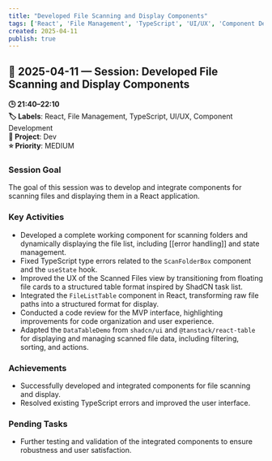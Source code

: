 ```yaml
---
title: "Developed File Scanning and Display Components"
tags: ['React', 'File Management', 'TypeScript', 'UI/UX', 'Component Development']
created: 2025-04-11
publish: true
---
```


## 📅 2025-04-11 — Session: Developed File Scanning and Display Components

**🕒 21:40–22:10**  
**🏷️ Labels**: React, File Management, TypeScript, UI/UX, Component Development  
**📂 Project**: Dev  
**⭐ Priority**: MEDIUM  


### Session Goal
The goal of this session was to develop and integrate components for scanning files and displaying them in a React application.

### Key Activities
- Developed a complete working component for scanning folders and dynamically displaying the file list, including [[error handling]] and state management.
- Fixed TypeScript type errors related to the `ScanFolderBox` component and the `useState` hook.
- Improved the UX of the Scanned Files view by transitioning from floating file cards to a structured table format inspired by ShadCN task list.
- Integrated the `FileListTable` component in React, transforming raw file paths into a structured format for display.
- Conducted a code review for the MVP interface, highlighting improvements for code organization and user experience.
- Adapted the `DataTableDemo` from `shadcn/ui` and `@tanstack/react-table` for displaying and managing scanned file data, including filtering, sorting, and actions.

### Achievements
- Successfully developed and integrated components for file scanning and display.
- Resolved existing TypeScript errors and improved the user interface.

### Pending Tasks
- Further testing and validation of the integrated components to ensure robustness and user satisfaction.
